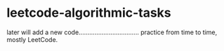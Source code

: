 # leetcode-algorithmic-tasks

later will add a new code..................................
practice from time to time,
mostly LeetCode.


